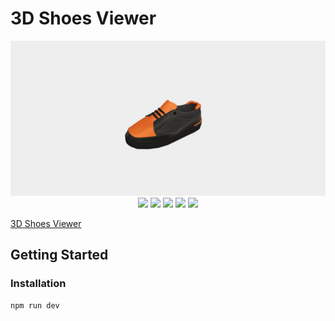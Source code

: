 # 3D Shoes Viewer

<center>
<img src="readme.jpeg" alt="3d Shoes Viewer" />
</center>
<center>
<img src="https://img.shields.io/badge/React-61DAFB?style=for-the-badge&logo=React&logoColor=black" /> <img src="https://img.shields.io/badge/typescript-3178C6?style=for-the-badge&logo=typescript&logoColor=white" /> <img src="https://img.shields.io/badge/Three-000000?style=for-the-badge&logo=Three.js&logoColor=white" /> <img src="https://img.shields.io/badge/Next-000000?style=for-the-badge&logo=Next.js&logoColor=white" /> <img src="https://img.shields.io/badge/Tailwindcss-06B6D4?style=for-the-badge&logo=TailWindCSS&logoColor=white" /> 
</center>

[3D Shoes Viewer](https://srain66.github.io/3d-shoes-viewer/)

## Getting Started

### Installation

```bash
npm run dev
```
